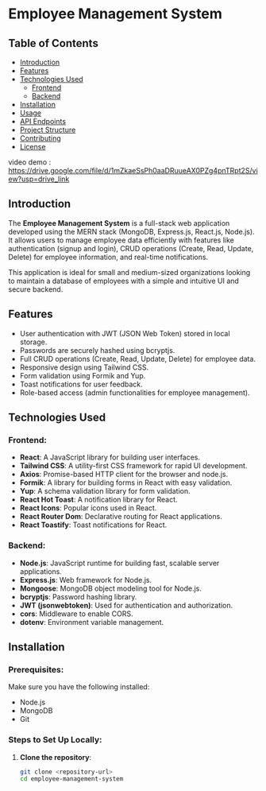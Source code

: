 # Employee Management System

## Table of Contents
- [Introduction](#introduction)
- [Features](#features)
- [Technologies Used](#technologies-used)
  - [Frontend](#frontend)
  - [Backend](#backend)
- [Installation](#installation)
- [Usage](#usage)
- [API Endpoints](#api-endpoints)
- [Project Structure](#project-structure)
- [Contributing](#contributing)
- [License](#license)


video demo : https://drive.google.com/file/d/1mZkaeSsPh0aaDRuueAX0PZg4pnTRpt2S/view?usp=drive_link

## Introduction
The **Employee Management System** is a full-stack web application developed using the MERN stack (MongoDB, Express.js, React.js, Node.js). It allows users to manage employee data efficiently with features like authentication (signup and login), CRUD operations (Create, Read, Update, Delete) for employee information, and real-time notifications.

This application is ideal for small and medium-sized organizations looking to maintain a database of employees with a simple and intuitive UI and secure backend.

## Features
- User authentication with JWT (JSON Web Token) stored in local storage.
- Passwords are securely hashed using bcryptjs.
- Full CRUD operations (Create, Read, Update, Delete) for employee data.
- Responsive design using Tailwind CSS.
- Form validation using Formik and Yup.
- Toast notifications for user feedback.
- Role-based access (admin functionalities for employee management).

## Technologies Used

### Frontend:
- **React**: A JavaScript library for building user interfaces.
- **Tailwind CSS**: A utility-first CSS framework for rapid UI development.
- **Axios**: Promise-based HTTP client for the browser and node.js.
- **Formik**: A library for building forms in React with easy validation.
- **Yup**: A schema validation library for form validation.
- **React Hot Toast**: A notification library for React.
- **React Icons**: Popular icons used in React.
- **React Router Dom**: Declarative routing for React applications.
- **React Toastify**: Toast notifications for React.

### Backend:
- **Node.js**: JavaScript runtime for building fast, scalable server applications.
- **Express.js**: Web framework for Node.js.
- **Mongoose**: MongoDB object modeling tool for Node.js.
- **bcryptjs**: Password hashing library.
- **JWT (jsonwebtoken)**: Used for authentication and authorization.
- **cors**: Middleware to enable CORS.
- **dotenv**: Environment variable management.

## Installation

### Prerequisites:
Make sure you have the following installed:
- Node.js
- MongoDB
- Git

### Steps to Set Up Locally:

1. **Clone the repository**:
   ```bash
   git clone <repository-url>
   cd employee-management-system

